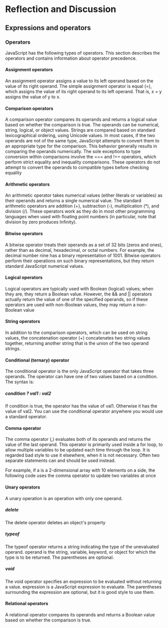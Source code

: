 # Reflection and Discussion

## Expressions and operators

### Operators

JavaScript has the following types of operators. This section describes the operators and contains information about operator precedence.

 #### Assignment operators
 An assignment operator assigns a value to its left operand based on the value of its right operand. The simple assignment operator is equal (=), which assigns the value of its right operand to its left operand. That is, x = y assigns the value of y to x.
#### Comparison operators
A comparison operator compares its operands and returns a logical value based on whether the comparison is true. The operands can be numerical, string, logical, or object values. Strings are compared based on standard lexicographical ordering, using Unicode values. In most cases, if the two operands are not of the same type, JavaScript attempts to convert them to an appropriate type for the comparison. This behavior generally results in comparing the operands numerically. The sole exceptions to type conversion within comparisons involve the === and !== operators, which perform strict equality and inequality comparisons. These operators do not attempt to convert the operands to compatible types before checking equality
#### Arithmetic operators
An arithmetic operator takes numerical values (either literals or variables) as their operands and returns a single numerical value. The standard arithmetic operators are addition (+), subtraction (-), multiplication (*), and division (/). These operators work as they do in most other programming languages when used with floating point numbers (in particular, note that division by zero produces Infinity).
#### Bitwise operators
A bitwise operator treats their operands as a set of 32 bits (zeros and ones), rather than as decimal, hexadecimal, or octal numbers. For example, the decimal number nine has a binary representation of 1001. Bitwise operators perform their operations on such binary representations, but they return standard JavaScript numerical values.
#### Logical operators
Logical operators are typically used with Boolean (logical) values; when they are, they return a Boolean value. However, the && and || operators actually return the value of one of the specified operands, so if these operators are used with non-Boolean values, they may return a non-Boolean value
#### String operators
In addition to the comparison operators, which can be used on string values, the concatenation operator (+) concatenates two string values together, returning another string that is the union of the two operand strings.
#### Conditional (ternary) operator
The conditional operator is the only JavaScript operator that takes three operands. The operator can have one of two values based on a condition. The syntax is:
##### condition ? val1 : val2
If condition is true, the operator has the value of val1. Otherwise it has the value of val2. You can use the conditional operator anywhere you would use a standard operator.
#### Comma operator
The comma operator (,) evaluates both of its operands and returns the value of the last operand. This operator is primarily used inside a for loop, to allow multiple variables to be updated each time through the loop. It is regarded bad style to use it elsewhere, when it is not necessary. Often two separate statements can and should be used instead.

For example, if a is a 2-dimensional array with 10 elements on a side, the following code uses the comma operator to update two variables at once
#### Unary operators
A unary operation is an operation with only one operand.

##### delete
The delete operator deletes an object's property
##### typeof
The typeof operator returns a string indicating the type of the unevaluated operand. operand is the string, variable, keyword, or object for which the type is to be returned. The parentheses are optional.
##### void
The void operator specifies an expression to be evaluated without returning a value. expression is a JavaScript expression to evaluate. The parentheses surrounding the expression are optional, but it is good style to use them.
#### Relational operators
A relational operator compares its operands and returns a Boolean value based on whether the comparison is true.
